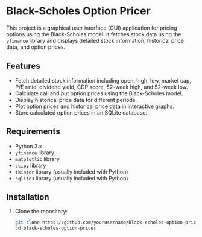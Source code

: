 # Black-Scholes Option Pricer

This project is a graphical user interface (GUI) application for pricing options using the Black-Scholes model. It fetches stock data using the `yfinance` library and displays detailed stock information, historical price data, and option prices.

## Features

- Fetch detailed stock information including open, high, low, market cap, P/E ratio, dividend yield, CDP score, 52-week high, and 52-week low.
- Calculate call and put option prices using the Black-Scholes model.
- Display historical price data for different periods.
- Plot option prices and historical price data in interactive graphs.
- Store calculated option prices in an SQLite database.

## Requirements

- Python 3.x
- `yfinance` library
- `matplotlib` library
- `scipy` library
- `tkinter` library (usually included with Python)
- `sqlite3` library (usually included with Python)

## Installation

1. Clone the repository:
   ```sh
   git clone https://github.com/yourusername/black-scholes-option-pricer.git
   cd black-scholes-option-pricer
